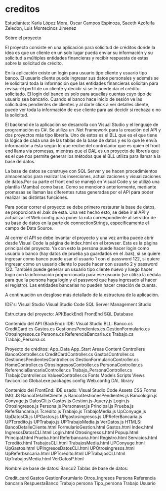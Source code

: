 # creditos
Estudiantes:
Karla López Mora,
Oscar Campos Espinoza,
Saeeth Azofeifa Zeledon,
Luis Montecinos Jimenez

Sobre el proyecto

El proyecto consiste en una aplicación para solicitud de créditos donde la idea es que un cliente en un solo lugar pueda enviar su información y su solicitud a múltiples entidades financieras y recibir respuesta de estas sobre la solicitud de crédito.

En la aplicación existe un login para usuario tipo cliente y usuario tipo banco. El usuario cliente puede ingresar sus datos personales y además se le solicitará toda la información que las entidades financieras solicitan para revisar el perfil de un cliente y decidir si se le puede dar el crédito solicitado. El login del banco es solo para aquellas cuentas cuyo tipo de usuario sea bancario. Cuando el banco hace inicio de sesión ve las solicitudes pendientes de clientes y al darle click a ver detalles cliente, puede ver toda la información de ese cliente para así decidir si rechaza o no la solicitud.

El backend de la aplicación se desarrolla con Visual Studio y el lenguaje de programación es C#. Se utiliza un .Net Framework para la creación del API y dos proyectos más tipo librería. Uno de estos es el BLL que es el que tiene la lógica de cada una de las tablas de la base de datos y es lo que le envía información a ésta según lo que recibe del controlador que es quien el front end llama via promesas, mientras que el DAL es un proyecto de librería que es el que nos permite generar los métodos que el BLL utiliza para llamar a la base de datos.

La base de datos se construye con SQL Server y se hacen procedimientos almacenados para realizar las inserciones, actualizaciones y visualizaciones de datos.Por su parte el front end se manejó en Visual Code y se utilizó una plantila (Mamba) como base. Como se mencionó anteriormente, mediante promesas se llaman las diferentes rutas generadas por el API para poder realizar las distintas funciones.

Para poder correr el proyecto se debe primero restaurar la base de datos, se proporciona el .bak de esta. Una vez hecho esto, se debe ir al API y actualizar el Web.config para poner la ruta correspondiente al servidor de su base de datos en la parte de connectionStrings, específicamente el campo de Data Source. 

Al correr el API se debe levantar el proyecto y una vez arriba puede abrir desde Visual Code la página de index.html en el browser. Esta es la página principal del proyecto. Ya con esto la persona puede hacer login como usuario o  banco (hay datos de prueba ya guardados en el .bak), si se quiere ingresar como banco puede usar el usuario 1 con el password 122, si quiere ingresar como un usuario cliente lo puede hacer con usuario 2 y password 122. También puede generar un usuario tipo cliente nuevo y luego hacer login con la información proporcionada para ese usuario (se utiliza la cédula para que la persona haga login y el password que haya ingresado al hacer el registro). Las entidades bancarias no pueden hacer creación de cuenta.

A continuación un desglose más detallado de la estructura de la aplicación.

IDE's:
Visual Studio
Visual Studio Code
SQL Server Management Studio

Estructura del proyecto:
API(BackEnd)
FrontEnd
SQL Database

Contenido del API (BackEnd):
IDE: Visual Studio
BLL:
Banco.cs
CreditCard.cs
Gastos.cs
GestionesPendientes.cs
GestionFormulario.cs
OtrosIngresos.cs
Persona.cs
ReferenciaBancaria.cs
Trabajo.cs
Trabajo_Persona.cs

Proyecto de créditos:
App_Data
App_Start
Areas
Content
Controllers
BancoController.cs
CreditCardController.cs
GastosController.cs
GestionesPendientesController.cs
GestionFormularioController.cs
HomeController.cs
OtrosIngresosController.cs
PersonaController.cs
ReferenciaBancariaController.cs
Trabajo_PersonaController.cs
TrabajoController.cs
ValuesController.cs
Fonts
Models
Scripts
Views
favicon.ico
Global.exe
packages.config
Web.config
DAL library

Contenido del FrontEnd:
IDE usado: Visual Studio Code
Assets
CSS
Forms
IMG
JS
BancoDetalleCliente.js
BancoGestionesPendientes.js
Bancologin.js
Conyuge.js
DatosCli.js
Gastos.js
Gestion.js
Jquery.js
Login.js
OtrosIngresos.js
Persona.js
Personaver.js
Principal.js
Prueba.js
ReferBancaria.js
Tcredito.js
Trabajo.js
TrabajoMedia.js
UpConyuge.js
UpDatosCli.js
UPGastos.js
UPgastosingresos.js
UPReferBancaria.js
UPTcredito.js
UPTrabajo.js
UPTrabajoMedia.js
VerDatos.js
HTMLS:
BancoDetalleCliente.html
FormularioGestion.html
Gastos.html
Index.html
IngresosDatosCLI.html
Login.html
Otrosingresos.html
Popup.html
Principal.html
Prueba.html
Referbancaria.html
Registro.html
Servicios.html
Tcredito.html
TrabajosCLI.html
TrabajosMedia.html
UPConyuge.html
UpGastos.html
UPIngresosDatosCLI.html
UPOtrosingresos.html
UpReferbsncaria.html
UPTcredito.html
UPTrabajosCLI.html
UpTrabajosMedia.html
VerDatosP.html


Nombre de base de datos: Banco2
Tablas de base de datos: 

Credit_card
Gastos
GestionForumlario
Otros_Ingresos
Persona
Referencia bancaria
RespuestaBanco
Trabajo persona
Tipo_persona
Trabajo
Usuario
